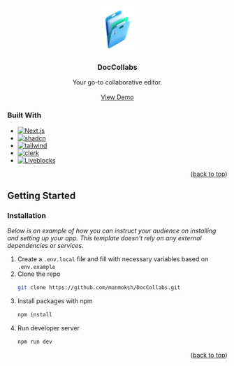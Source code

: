 <a name="readme-top"></a>



<!-- PROJECT LOGO -->
<br />
<div align="center">
  <img src="/public/assets/icons/logo-icon.svg" alt="Logo" width="80" height="104">

  <h3 align="center">DocCollabs</h3>

  <p align="center">
    Your go-to collaborative editor.
    <br />
    <br />
    <a href="https://doc-collabs.vercel.app">View Demo</a>
  </p>
</div>



### Built With

* [![Next.js]][Next-url]
* [![shadcn]][shadcn-url]
* [![tailwind]][tailwind-url]
* [![clerk]][clerk-url]
* [![Liveblocks]][Liveblocks-url]

<p align="right">(<a href="#readme-top">back to top</a>)</p>



<!-- GETTING STARTED -->
## Getting Started

### Installation

_Below is an example of how you can instruct your audience on installing and setting up your app. This template doesn't rely on any external dependencies or services._

1. Create a ``.env.local`` file  and fill with necessary variables based on ``.env.example``
2. Clone the repo
   ```sh
   git clone https://github.com/manmoksh/DocCollabs.git
   ```
3. Install packages with npm
   ```sh
   npm install
   ```
4. Run developer server
   ```sh
   npm run dev
   ```

<p align="right">(<a href="#readme-top">back to top</a>)</p>



[Next.js]: https://img.shields.io/badge/next.js-000000?style=for-the-badge&logo=nextdotjs&logoColor=white
[Next-url]: https://nextjs.org/

[shadcn]: https://img.shields.io/badge/shadcn%2Fui-000000?style=for-the-badge&logo=shadcnui&logoColor=white
[shadcn-url]: https://ui.shadcn.com/
[tailwind]: https://img.shields.io/badge/Tailwind_CSS-38B2AC?style=for-the-badge&logo=tailwind-css&logoColor=white
[tailwind-url]: https://tailwindcss.com/

[clerk]:https://img.shields.io/badge/Clerk-Authentication-blue?logo=clerk&logoColor=white

[clerk-url]: https://clerk.com/
[Liveblocks]:https://img.shields.io/badge/Liveblocks-Realtime%20Collaboration-blue?logo=liveblocks&logoColor=white
[Liveblocks-url]:https://www.liveblocks.io



